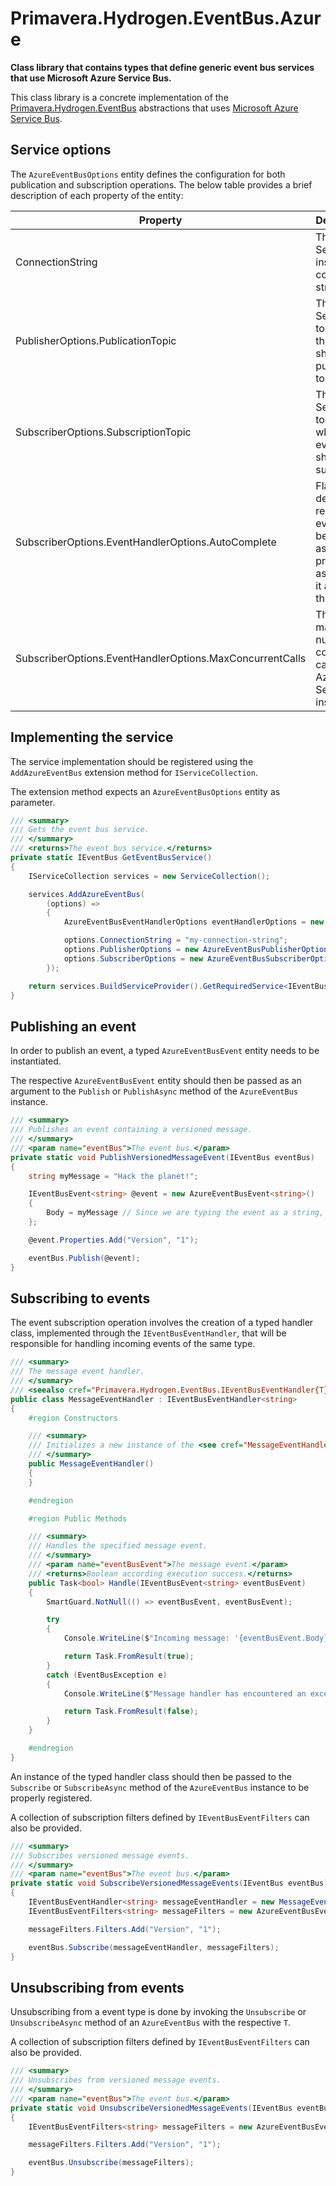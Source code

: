 # Primavera.Hydrogen.EventBus.Azure

**Class library that contains types that define generic event bus services that use Microsoft Azure Service Bus.**

This class library is a concrete implementation of the [Primavera.Hydrogen.EventBus](EventBus.Abstractions.md) abstractions that uses [Microsoft Azure Service Bus](https://docs.microsoft.com/pt-pt/azure/service-bus-messaging/service-bus-messaging-overview).

## Service options

The `AzureEventBusOptions` entity defines the configuration for both publication and subscription operations. The below table provides a brief description of each property of the entity:

| Property                                                 | Description                                                                                            | Optional? |
|----------------------------------------------------------|--------------------------------------------------------------------------------------------------------|-----------|
| ConnectionString                                         | The Azure Service Bus instance connection string.                                                      | No.       |
| PublisherOptions.PublicationTopic                        | The Azure Service Bus topic that the events should be published to.                                    | No.       |
| SubscriberOptions.SubscriptionTopic                      | The Azure Service Bus topic whose events should be subscribed.                                         | No.       |
| SubscriberOptions.EventHandlerOptions.AutoComplete       | Flag that defines if a received event will be marked as processed as soon as it arrives to the client. | No.       |
| SubscriberOptions.EventHandlerOptions.MaxConcurrentCalls | The maximum number of concurrent calls to the Azure Service Bus instance.                              | No.       |

## Implementing the service

The service implementation should be registered using the `AddAzureEventBus` extension method for `IServiceCollection`.

The extension method expects an `AzureEventBusOptions` entity as parameter.

```csharp
/// <summary>
/// Gets the event bus service.
/// </summary>
/// <returns>The event bus service.</returns>
private static IEventBus GetEventBusService()
{
    IServiceCollection services = new ServiceCollection();

    services.AddAzureEventBus(
        (options) =>
        {
            AzureEventBusEventHandlerOptions eventHandlerOptions = new AzureEventBusEventHandlerOptions(false, 10);

            options.ConnectionString = "my-connection-string";
            options.PublisherOptions = new AzureEventBusPublisherOptions("my-topic");
            options.SubscriberOptions = new AzureEventBusSubscriberOptions("my-topic", eventHandlerOptions);
        });

    return services.BuildServiceProvider().GetRequiredService<IEventBus>();
}
```

## Publishing an event

In order to publish an event, a typed `AzureEventBusEvent` entity needs to be instantiated.

The respective `AzureEventBusEvent` entity should then be passed as an argument to the `Publish` or `PublishAsync` method of the `AzureEventBus` instance.

```csharp
/// <summary>
/// Publishes an event containing a versioned message.
/// </summary>
/// <param name="eventBus">The event bus.</param>
private static void PublishVersionedMessageEvent(IEventBus eventBus)
{
    string myMessage = "Hack the planet!";

    IEventBusEvent<string> @event = new AzureEventBusEvent<string>()
    {
        Body = myMessage // Since we are typing the event as a string, we need to provide a string to the event body.
    };

    @event.Properties.Add("Version", "1");

    eventBus.Publish(@event);
}
```

## Subscribing to events

The event subscription operation involves the creation of a typed handler class, implemented through the `IEventBusEventHandler`, that will be responsible for handling incoming events of the same type.

```csharp
/// <summary>
/// The message event handler.
/// </summary>
/// <seealso cref="Primavera.Hydrogen.EventBus.IEventBusEventHandler{T}"/>
public class MessageEventHandler : IEventBusEventHandler<string>
{
    #region Constructors

    /// <summary>
    /// Initializes a new instance of the <see cref="MessageEventHandler"/> class.
    /// </summary>
    public MessageEventHandler()
    {
    }

    #endregion

    #region Public Methods

    /// <summary>
    /// Handles the specified message event.
    /// </summary>
    /// <param name="eventBusEvent">The message event.</param>
    /// <returns>Boolean according execution success.</returns>
    public Task<bool> Handle(IEventBusEvent<string> eventBusEvent)
    {
        SmartGuard.NotNull(() => eventBusEvent, eventBusEvent);

        try
        {
            Console.WriteLine($"Incoming message: '{eventBusEvent.Body}'");

            return Task.FromResult(true);
        }
        catch (EventBusException e)
        {
            Console.WriteLine($"Message handler has encountered an exception: '{e.Message}'");

            return Task.FromResult(false);
        }
    }

    #endregion
}
```

An instance of the typed handler class should then be passed to the `Subscribe` or `SubscribeAsync` method of the `AzureEventBus` instance to be properly registered.

A collection of subscription filters defined by `IEventBusEventFilters` can also be provided.

```csharp
/// <summary>
/// Subscribes versioned message events.
/// </summary>
/// <param name="eventBus">The event bus.</param>
private static void SubscribeVersionedMessageEvents(IEventBus eventBus)
{
    IEventBusEventHandler<string> messageEventHandler = new MessageEventHandler();
    IEventBusEventFilters<string> messageFilters = new AzureEventBusEventFilters<string>();

    messageFilters.Filters.Add("Version", "1");

    eventBus.Subscribe(messageEventHandler, messageFilters);
}
```

## Unsubscribing from events

Unsubscribing from a event type is done by invoking the `Unsubscribe` or `UnsubscribeAsync` method of an `AzureEventBus` with the respective `T`. 

A collection of subscription filters defined by `IEventBusEventFilters` can also be provided.

```csharp
/// <summary>
/// Unsubscribes from versioned message events.
/// </summary>
/// <param name="eventBus">The event bus.</param>
private static void UnsubscribeVersionedMessageEvents(IEventBus eventBus)
{
    IEventBusEventFilters<string> messageFilters = new AzureEventBusEventFilters<string>();

    messageFilters.Filters.Add("Version", "1");

    eventBus.Unsubscribe(messageFilters);
}
```